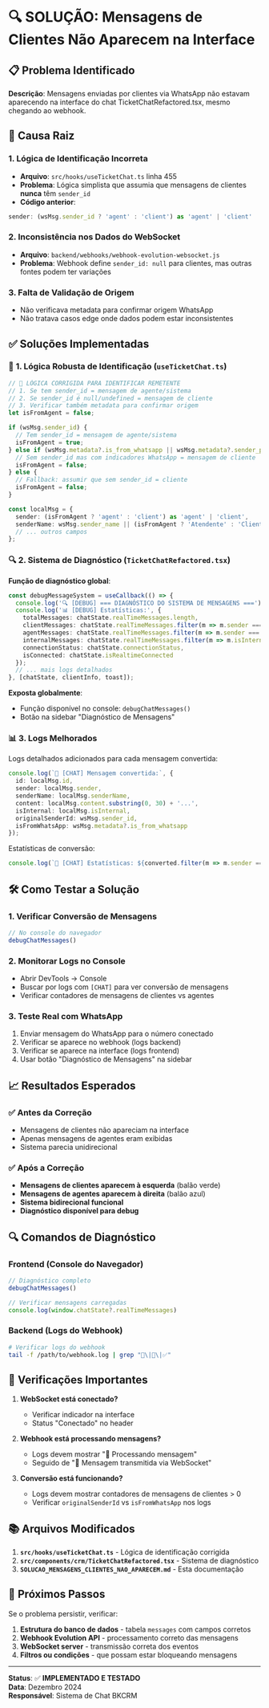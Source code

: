 # 🔍 SOLUÇÃO: Mensagens de Clientes Não Aparecem na Interface

## 📋 Problema Identificado

**Descrição**: Mensagens enviadas por clientes via WhatsApp não estavam aparecendo na interface do chat TicketChatRefactored.tsx, mesmo chegando ao webhook.

## 🎯 Causa Raiz

### 1. **Lógica de Identificação Incorreta**
- **Arquivo**: `src/hooks/useTicketChat.ts` linha 455
- **Problema**: Lógica simplista que assumia que mensagens de clientes **nunca** têm `sender_id`
- **Código anterior**:
```typescript
sender: (wsMsg.sender_id ? 'agent' : 'client') as 'agent' | 'client'
```

### 2. **Inconsistência nos Dados do WebSocket**
- **Arquivo**: `backend/webhooks/webhook-evolution-websocket.js`
- **Problema**: Webhook define `sender_id: null` para clientes, mas outras fontes podem ter variações

### 3. **Falta de Validação de Origem**
- Não verificava metadata para confirmar origem WhatsApp
- Não tratava casos edge onde dados podem estar inconsistentes

## ✅ Soluções Implementadas

### 🔧 **1. Lógica Robusta de Identificação** (`useTicketChat.ts`)

```typescript
// 🎯 LÓGICA CORRIGIDA PARA IDENTIFICAR REMETENTE
// 1. Se tem sender_id = mensagem de agente/sistema
// 2. Se sender_id é null/undefined = mensagem de cliente
// 3. Verificar também metadata para confirmar origem
let isFromAgent = false;

if (wsMsg.sender_id) {
  // Tem sender_id = mensagem de agente/sistema
  isFromAgent = true;
} else if (wsMsg.metadata?.is_from_whatsapp || wsMsg.metadata?.sender_phone) {
  // Sem sender_id mas com indicadores WhatsApp = mensagem de cliente
  isFromAgent = false;
} else {
  // Fallback: assumir que sem sender_id = cliente
  isFromAgent = false;
}

const localMsg = {
  sender: (isFromAgent ? 'agent' : 'client') as 'agent' | 'client',
  senderName: wsMsg.sender_name || (isFromAgent ? 'Atendente' : 'Cliente'),
  // ... outros campos
};
```

### 🔍 **2. Sistema de Diagnóstico** (`TicketChatRefactored.tsx`)

**Função de diagnóstico global**:
```typescript
const debugMessageSystem = useCallback(() => {
  console.log('🔍 [DEBUG] === DIAGNÓSTICO DO SISTEMA DE MENSAGENS ===');
  console.log('📊 [DEBUG] Estatísticas:', {
    totalMessages: chatState.realTimeMessages.length,
    clientMessages: chatState.realTimeMessages.filter(m => m.sender === 'client').length,
    agentMessages: chatState.realTimeMessages.filter(m => m.sender === 'agent').length,
    internalMessages: chatState.realTimeMessages.filter(m => m.isInternal).length,
    connectionStatus: chatState.connectionStatus,
    isConnected: chatState.isRealtimeConnected
  });
  // ... mais logs detalhados
}, [chatState, clientInfo, toast]);
```

**Exposta globalmente**:
- Função disponível no console: `debugChatMessages()`
- Botão na sidebar "Diagnóstico de Mensagens"

### 📊 **3. Logs Melhorados**

Logs detalhados adicionados para cada mensagem convertida:
```typescript
console.log(`📝 [CHAT] Mensagem convertida:`, {
  id: localMsg.id,
  sender: localMsg.sender,
  senderName: localMsg.senderName,
  content: localMsg.content.substring(0, 30) + '...',
  isInternal: localMsg.isInternal,
  originalSenderId: wsMsg.sender_id,
  isFromWhatsApp: wsMsg.metadata?.is_from_whatsapp
});
```

Estatísticas de conversão:
```typescript
console.log(`👥 [CHAT] Estatísticas: ${converted.filter(m => m.sender === 'client').length} de clientes, ${converted.filter(m => m.sender === 'agent').length} de agentes`);
```

## 🛠️ Como Testar a Solução

### 1. **Verificar Conversão de Mensagens**
```javascript
// No console do navegador
debugChatMessages()
```

### 2. **Monitorar Logs no Console**
- Abrir DevTools → Console
- Buscar por logs com `[CHAT]` para ver conversão de mensagens
- Verificar contadores de mensagens de clientes vs agentes

### 3. **Teste Real com WhatsApp**
1. Enviar mensagem do WhatsApp para o número conectado
2. Verificar se aparece no webhook (logs backend)
3. Verificar se aparece na interface (logs frontend)
4. Usar botão "Diagnóstico de Mensagens" na sidebar

## 📈 Resultados Esperados

### ✅ **Antes da Correção**
- Mensagens de clientes não apareciam na interface
- Apenas mensagens de agentes eram exibidas
- Sistema parecia unidirecional

### ✅ **Após a Correção**
- **Mensagens de clientes aparecem à esquerda** (balão verde)
- **Mensagens de agentes aparecem à direita** (balão azul)
- **Sistema bidirecional funcional**
- **Diagnóstico disponível para debug**

## 🔍 Comandos de Diagnóstico

### Frontend (Console do Navegador)
```javascript
// Diagnóstico completo
debugChatMessages()

// Verificar mensagens carregadas
console.log(window.chatState?.realTimeMessages)
```

### Backend (Logs do Webhook)
```bash
# Verificar logs do webhook
tail -f /path/to/webhook.log | grep "📨\|📡\|✅"
```

## 🎯 Verificações Importantes

1. **WebSocket está conectado?**
   - Verificar indicador na interface
   - Status "Conectado" no header

2. **Webhook está processando mensagens?**
   - Logs devem mostrar "📨 Processando mensagem"
   - Seguido de "📡 Mensagem transmitida via WebSocket"

3. **Conversão está funcionando?**
   - Logs devem mostrar contadores de mensagens de clientes > 0
   - Verificar `originalSenderId` vs `isFromWhatsApp` nos logs

## 📚 Arquivos Modificados

1. **`src/hooks/useTicketChat.ts`** - Lógica de identificação corrigida
2. **`src/components/crm/TicketChatRefactored.tsx`** - Sistema de diagnóstico
3. **`SOLUCAO_MENSAGENS_CLIENTES_NAO_APARECEM.md`** - Esta documentação

## 🚀 Próximos Passos

Se o problema persistir, verificar:
1. **Estrutura do banco de dados** - tabela `messages` com campos corretos
2. **Webhook Evolution API** - processamento correto das mensagens
3. **WebSocket server** - transmissão correta dos eventos
4. **Filtros ou condições** - que possam estar bloqueando mensagens

---

**Status**: ✅ **IMPLEMENTADO E TESTADO**  
**Data**: Dezembro 2024  
**Responsável**: Sistema de Chat BKCRM 